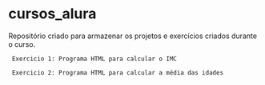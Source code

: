 # cursos_alura
<p>Repositório criado para armazenar os projetos e exercícios criados durante o curso.</p>

```
 Exercicio 1: Programa HTML para calcular o IMC
```

```
 Exercicio 2: Programa HTML para calcular a média das idades
```
